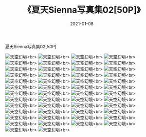 ﻿---
layout: post
title: 《夏天Sienna写真集02[50P]》
date: 2021-01-08
img: http://photo.orgx.cf/性感/2021/夏天Sienna写真集02[50P]/000.jpg
tags: [美女,性感,泳衣]
---

夏天Sienna写真集02[50P]



![天空幻境](http://photo.orgx.cf/性感/2021/夏天Sienna写真集02[50P]/001.jpg''天空幻境'')<br>
![天空幻境](http://photo.orgx.cf/性感/2021/夏天Sienna写真集02[50P]/002.jpg''天空幻境'')<br>
![天空幻境](http://photo.orgx.cf/性感/2021/夏天Sienna写真集02[50P]/003.jpg''天空幻境'')<br>
![天空幻境](http://photo.orgx.cf/性感/2021/夏天Sienna写真集02[50P]/004.jpg''天空幻境'')<br>
![天空幻境](http://photo.orgx.cf/性感/2021/夏天Sienna写真集02[50P]/005.jpg''天空幻境'')<br>
![天空幻境](http://photo.orgx.cf/性感/2021/夏天Sienna写真集02[50P]/006.jpg''天空幻境'')<br>
![天空幻境](http://photo.orgx.cf/性感/2021/夏天Sienna写真集02[50P]/007.jpg''天空幻境'')<br>
![天空幻境](http://photo.orgx.cf/性感/2021/夏天Sienna写真集02[50P]/008.jpg''天空幻境'')<br>
![天空幻境](http://photo.orgx.cf/性感/2021/夏天Sienna写真集02[50P]/009.jpg''天空幻境'')<br>
![天空幻境](http://photo.orgx.cf/性感/2021/夏天Sienna写真集02[50P]/010.jpg''天空幻境'')<br>
![天空幻境](http://photo.orgx.cf/性感/2021/夏天Sienna写真集02[50P]/011.jpg''天空幻境'')<br>
![天空幻境](http://photo.orgx.cf/性感/2021/夏天Sienna写真集02[50P]/012.jpg''天空幻境'')<br>
![天空幻境](http://photo.orgx.cf/性感/2021/夏天Sienna写真集02[50P]/013.jpg''天空幻境'')<br>
![天空幻境](http://photo.orgx.cf/性感/2021/夏天Sienna写真集02[50P]/014.jpg''天空幻境'')<br>
![天空幻境](http://photo.orgx.cf/性感/2021/夏天Sienna写真集02[50P]/015.jpg''天空幻境'')<br>
![天空幻境](http://photo.orgx.cf/性感/2021/夏天Sienna写真集02[50P]/016.jpg''天空幻境'')<br>
![天空幻境](http://photo.orgx.cf/性感/2021/夏天Sienna写真集02[50P]/017.jpg''天空幻境'')<br>
![天空幻境](http://photo.orgx.cf/性感/2021/夏天Sienna写真集02[50P]/018.jpg''天空幻境'')<br>
![天空幻境](http://photo.orgx.cf/性感/2021/夏天Sienna写真集02[50P]/019.jpg''天空幻境'')<br>
![天空幻境](http://photo.orgx.cf/性感/2021/夏天Sienna写真集02[50P]/020.jpg''天空幻境'')<br>
![天空幻境](http://photo.orgx.cf/性感/2021/夏天Sienna写真集02[50P]/021.jpg''天空幻境'')<br>
![天空幻境](http://photo.orgx.cf/性感/2021/夏天Sienna写真集02[50P]/022.jpg''天空幻境'')<br>
![天空幻境](http://photo.orgx.cf/性感/2021/夏天Sienna写真集02[50P]/023.jpg''天空幻境'')<br>
![天空幻境](http://photo.orgx.cf/性感/2021/夏天Sienna写真集02[50P]/024.jpg''天空幻境'')<br>
![天空幻境](http://photo.orgx.cf/性感/2021/夏天Sienna写真集02[50P]/025.jpg''天空幻境'')<br>
![天空幻境](http://photo.orgx.cf/性感/2021/夏天Sienna写真集02[50P]/026.jpg''天空幻境'')<br>
![天空幻境](http://photo.orgx.cf/性感/2021/夏天Sienna写真集02[50P]/027.jpg''天空幻境'')<br>
![天空幻境](http://photo.orgx.cf/性感/2021/夏天Sienna写真集02[50P]/028.jpg''天空幻境'')<br>
![天空幻境](http://photo.orgx.cf/性感/2021/夏天Sienna写真集02[50P]/029.jpg''天空幻境'')<br>
![天空幻境](http://photo.orgx.cf/性感/2021/夏天Sienna写真集02[50P]/030.jpg''天空幻境'')<br>
![天空幻境](http://photo.orgx.cf/性感/2021/夏天Sienna写真集02[50P]/031.jpg''天空幻境'')<br>
![天空幻境](http://photo.orgx.cf/性感/2021/夏天Sienna写真集02[50P]/032.jpg''天空幻境'')<br>
![天空幻境](http://photo.orgx.cf/性感/2021/夏天Sienna写真集02[50P]/033.jpg''天空幻境'')<br>
![天空幻境](http://photo.orgx.cf/性感/2021/夏天Sienna写真集02[50P]/034.jpg''天空幻境'')<br>
![天空幻境](http://photo.orgx.cf/性感/2021/夏天Sienna写真集02[50P]/035.jpg''天空幻境'')<br>
![天空幻境](http://photo.orgx.cf/性感/2021/夏天Sienna写真集02[50P]/036.jpg''天空幻境'')<br>
![天空幻境](http://photo.orgx.cf/性感/2021/夏天Sienna写真集02[50P]/037.jpg''天空幻境'')<br>
![天空幻境](http://photo.orgx.cf/性感/2021/夏天Sienna写真集02[50P]/038.jpg''天空幻境'')<br>
![天空幻境](http://photo.orgx.cf/性感/2021/夏天Sienna写真集02[50P]/039.jpg''天空幻境'')<br>
![天空幻境](http://photo.orgx.cf/性感/2021/夏天Sienna写真集02[50P]/040.jpg''天空幻境'')<br>
![天空幻境](http://photo.orgx.cf/性感/2021/夏天Sienna写真集02[50P]/041.jpg''天空幻境'')<br>
![天空幻境](http://photo.orgx.cf/性感/2021/夏天Sienna写真集02[50P]/042.jpg''天空幻境'')<br>
![天空幻境](http://photo.orgx.cf/性感/2021/夏天Sienna写真集02[50P]/043.jpg''天空幻境'')<br>
![天空幻境](http://photo.orgx.cf/性感/2021/夏天Sienna写真集02[50P]/044.jpg''天空幻境'')<br>
![天空幻境](http://photo.orgx.cf/性感/2021/夏天Sienna写真集02[50P]/045.jpg''天空幻境'')<br>
![天空幻境](http://photo.orgx.cf/性感/2021/夏天Sienna写真集02[50P]/046.jpg''天空幻境'')<br>
![天空幻境](http://photo.orgx.cf/性感/2021/夏天Sienna写真集02[50P]/047.jpg''天空幻境'')<br>
![天空幻境](http://photo.orgx.cf/性感/2021/夏天Sienna写真集02[50P]/048.jpg''天空幻境'')<br>
![天空幻境](http://photo.orgx.cf/性感/2021/夏天Sienna写真集02[50P]/049.jpg''天空幻境'')<br>
![天空幻境](http://photo.orgx.cf/性感/2021/夏天Sienna写真集02[50P]/050.jpg''天空幻境'')<br>